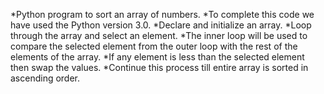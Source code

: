 *Python program to sort an array of numbers.
*To complete this code we have used the Python version 3.0.
*Declare and initialize an array.
*Loop through the array and select an element.
*The inner loop will be used to compare the selected element from the outer loop with the rest of the elements of the array.
*If any element is less than the selected element then swap the values.
*Continue this process till entire array is sorted in ascending order.
